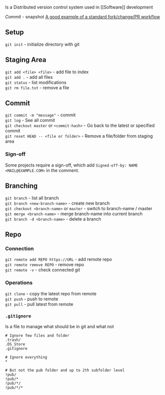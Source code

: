 Is a Distributed version control system used in [[Software]] development

*Commit* - snapshot
[A good example of a standard fork/change/PR workflow](https://gist.github.com/Chaser324/ce0505fbed06b947d962)
## Setup
`git init` - initialize directory with git  
## Staging Area
`git add <file> <file>` - add file to index  
`git add .` - add all files  
`git status` - list modifications  
`git rm file.txt` - remove a file  
## Commit
`git commit -m "message"` - commit  
`git log` - See all commit  
`git checkout master` or `<commit-hash>` - Go back to the latest or specified commit  
`git reset HEAD -- <file or folder>` - Remove a file/folder from staging area  
### Sign-off
Some projects require a sign-off, which add `Signed-off-by: NAME <MAIL@EXAMPLE.COM>` in the comment.
## Branching
`git branch` - list all branch  
`git branch <new-branch-name>` - create new branch  
`git checkout <branch-name>` or `master` - switch to branch-name / master  
`git merge <branch-name>` - merge branch-name into current branch  
`git branch -d <branch-name>` - delete a branch  
## Repo
### Connection
`git remote add REPO https://URL` - add remote repo  
`git remote remove REPO` - remove repo  
`git remote -v` - check connected git  
### Operations
`git clone` - copy the latest repo from remote  
`git push` - push to remote  
`git pull` - pull latest from remote  
### `.gitignore`
Is a file to manage what should be in git and what not
```gitignore
# Ignore few files and folder
.trash/
.DS_Store
.gitignore

# Ignore everything
*

# But not the pub folder and up to 2th subfolder level
!pub/
!pub/*
!pub/*/
!pub/*/*
```
